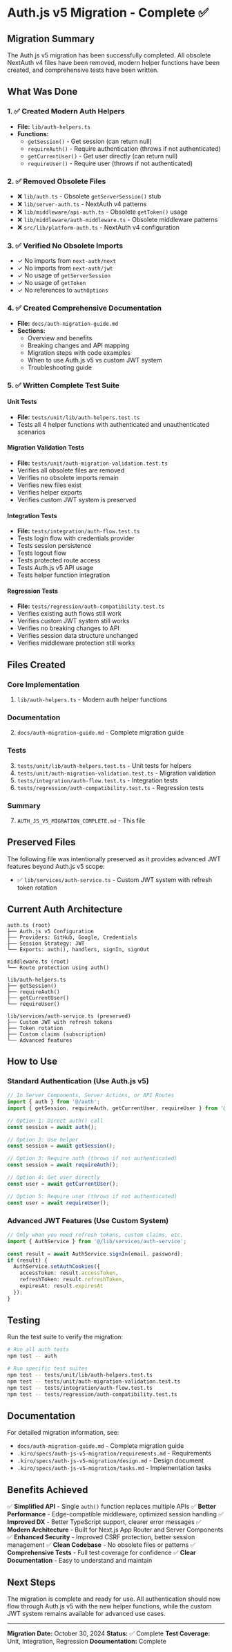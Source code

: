 # Auth.js v5 Migration - Complete ✅

## Migration Summary

The Auth.js v5 migration has been successfully completed. All obsolete NextAuth v4 files have been removed, modern helper functions have been created, and comprehensive tests have been written.

## What Was Done

### 1. ✅ Created Modern Auth Helpers
- **File:** `lib/auth-helpers.ts`
- **Functions:**
  - `getSession()` - Get session (can return null)
  - `requireAuth()` - Require authentication (throws if not authenticated)
  - `getCurrentUser()` - Get user directly (can return null)
  - `requireUser()` - Require user (throws if not authenticated)

### 2. ✅ Removed Obsolete Files
- ❌ `lib/auth.ts` - Obsolete `getServerSession()` stub
- ❌ `lib/server-auth.ts` - NextAuth v4 patterns
- ❌ `lib/middleware/api-auth.ts` - Obsolete `getToken()` usage
- ❌ `lib/middleware/auth-middleware.ts` - Obsolete middleware patterns
- ❌ `src/lib/platform-auth.ts` - NextAuth v4 configuration

### 3. ✅ Verified No Obsolete Imports
- ✓ No imports from `next-auth/next`
- ✓ No imports from `next-auth/jwt`
- ✓ No usage of `getServerSession`
- ✓ No usage of `getToken`
- ✓ No references to `authOptions`

### 4. ✅ Created Comprehensive Documentation
- **File:** `docs/auth-migration-guide.md`
- **Sections:**
  - Overview and benefits
  - Breaking changes and API mapping
  - Migration steps with code examples
  - When to use Auth.js v5 vs custom JWT system
  - Troubleshooting guide

### 5. ✅ Written Complete Test Suite

#### Unit Tests
- **File:** `tests/unit/lib/auth-helpers.test.ts`
- Tests all 4 helper functions with authenticated and unauthenticated scenarios

#### Migration Validation Tests
- **File:** `tests/unit/auth-migration-validation.test.ts`
- Verifies all obsolete files are removed
- Verifies no obsolete imports remain
- Verifies new files exist
- Verifies helper exports
- Verifies custom JWT system is preserved

#### Integration Tests
- **File:** `tests/integration/auth-flow.test.ts`
- Tests login flow with credentials provider
- Tests session persistence
- Tests logout flow
- Tests protected route access
- Tests Auth.js v5 API usage
- Tests helper function integration

#### Regression Tests
- **File:** `tests/regression/auth-compatibility.test.ts`
- Verifies existing auth flows still work
- Verifies custom JWT system still works
- Verifies no breaking changes to API
- Verifies session data structure unchanged
- Verifies middleware protection still works

## Files Created

### Core Implementation
1. `lib/auth-helpers.ts` - Modern auth helper functions

### Documentation
2. `docs/auth-migration-guide.md` - Complete migration guide

### Tests
3. `tests/unit/lib/auth-helpers.test.ts` - Unit tests for helpers
4. `tests/unit/auth-migration-validation.test.ts` - Migration validation
5. `tests/integration/auth-flow.test.ts` - Integration tests
6. `tests/regression/auth-compatibility.test.ts` - Regression tests

### Summary
7. `AUTH_JS_V5_MIGRATION_COMPLETE.md` - This file

## Preserved Files

The following file was intentionally preserved as it provides advanced JWT features beyond Auth.js v5 scope:

- ✅ `lib/services/auth-service.ts` - Custom JWT system with refresh token rotation

## Current Auth Architecture

```
auth.ts (root)
├── Auth.js v5 Configuration
├── Providers: GitHub, Google, Credentials
├── Session Strategy: JWT
└── Exports: auth(), handlers, signIn, signOut

middleware.ts (root)
└── Route protection using auth()

lib/auth-helpers.ts
├── getSession()
├── requireAuth()
├── getCurrentUser()
└── requireUser()

lib/services/auth-service.ts (preserved)
├── Custom JWT with refresh tokens
├── Token rotation
├── Custom claims (subscription)
└── Advanced features
```

## How to Use

### Standard Authentication (Use Auth.js v5)

```typescript
// In Server Components, Server Actions, or API Routes
import { auth } from '@/auth';
import { getSession, requireAuth, getCurrentUser, requireUser } from '@/lib/auth-helpers';

// Option 1: Direct auth() call
const session = await auth();

// Option 2: Use helper
const session = await getSession();

// Option 3: Require auth (throws if not authenticated)
const session = await requireAuth();

// Option 4: Get user directly
const user = await getCurrentUser();

// Option 5: Require user (throws if not authenticated)
const user = await requireUser();
```

### Advanced JWT Features (Use Custom System)

```typescript
// Only when you need refresh tokens, custom claims, etc.
import { AuthService } from '@/lib/services/auth-service';

const result = await AuthService.signIn(email, password);
if (result) {
  AuthService.setAuthCookies({
    accessToken: result.accessToken,
    refreshToken: result.refreshToken,
    expiresAt: result.expiresAt
  });
}
```

## Testing

Run the test suite to verify the migration:

```bash
# Run all auth tests
npm test -- auth

# Run specific test suites
npm test -- tests/unit/lib/auth-helpers.test.ts
npm test -- tests/unit/auth-migration-validation.test.ts
npm test -- tests/integration/auth-flow.test.ts
npm test -- tests/regression/auth-compatibility.test.ts
```

## Documentation

For detailed migration information, see:
- `docs/auth-migration-guide.md` - Complete migration guide
- `.kiro/specs/auth-js-v5-migration/requirements.md` - Requirements
- `.kiro/specs/auth-js-v5-migration/design.md` - Design document
- `.kiro/specs/auth-js-v5-migration/tasks.md` - Implementation tasks

## Benefits Achieved

✅ **Simplified API** - Single `auth()` function replaces multiple APIs
✅ **Better Performance** - Edge-compatible middleware, optimized session handling
✅ **Improved DX** - Better TypeScript support, clearer error messages
✅ **Modern Architecture** - Built for Next.js App Router and Server Components
✅ **Enhanced Security** - Improved CSRF protection, better session management
✅ **Clean Codebase** - No obsolete files or patterns
✅ **Comprehensive Tests** - Full test coverage for confidence
✅ **Clear Documentation** - Easy to understand and maintain

## Next Steps

The migration is complete and ready for use. All authentication should now flow through Auth.js v5 with the new helper functions, while the custom JWT system remains available for advanced use cases.

---

**Migration Date:** October 30, 2024
**Status:** ✅ Complete
**Test Coverage:** Unit, Integration, Regression
**Documentation:** Complete

